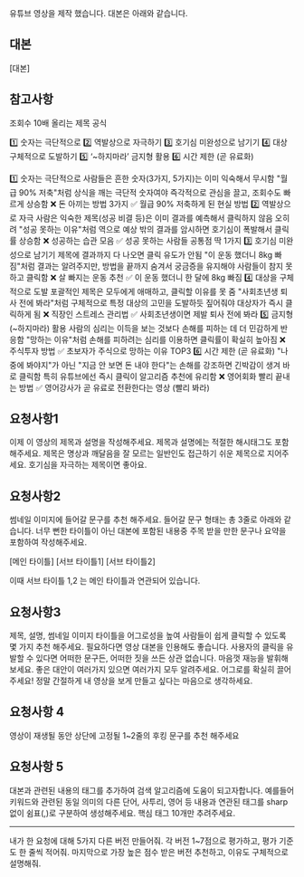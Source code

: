 유튜브 영상을 제작 했습니다. 대본은 아래와 같습니다.

## 대본

[대본]

## 참고사항 

조회수 10배 올리는 제목 공식

1️⃣ 숫자는 극단적으로
2️⃣ 역발상으로 자극하기
3️⃣ 호기심 미완성으로 남기기
4️⃣ 대상 구체적으로 도발하기
5️⃣ ‘~하지마라’ 금지형 활용
6️⃣ 시간 제한 (곧 유료화)

1️⃣ 숫자는 극단적으로
사람들은 흔한 숫자(3가지, 5가지)는 이미 익숙해서 무시함
"월급 90% 저축"처럼 상식을 깨는 극단적 숫자여야 즉각적으로 관심을 끌고, 조회수도 빠르게 상승함
❌ 돈 아끼는 방법 3가지
✅ 월급 90% 저축하게 된 현실 방법
2️⃣ 역발상으로 자극
사람은 익숙한 제목(성공 비결 등)은 이미 결과를 예측해서 클릭하지 않음
오히려 "성공 못하는 이유"처럼 역으로 예상 밖의 결과를 암시하면 호기심이 폭발해서 클릭률 상승함
❌ 성공하는 습관 모음
✅ 성공 못하는 사람들 공통점 딱 1가지
3️⃣ 호기심 미완성으로 남기기
제목에 결과까지 다 나오면 클릭 유도가 안됨
"이 운동 했더니 8kg 빠짐"처럼 결과는 알려주지만, 방법을 끝까지 숨겨서 궁금증을 유지해야 사람들이 참지 못하고 클릭함
❌ 살 빠지는 운동 추천
✅ 이 운동 했더니 한 달에 8kg 빠짐
4️⃣ 대상을 구체적으로 도발
포괄적인 제목은 모두에게 애매하고, 클릭할 이유를 못 줌
"사회초년생 퇴사 전에 봐라"처럼 구체적으로 특정 대상의 고민을 도발하듯 짚어줘야 대상자가 즉시 클릭하게 됨
❌ 직장인 스트레스 관리법
✅ 사회초년생이면 제발 퇴사 전에 봐라
5️⃣ 금지형(~하지마라) 활용
사람의 심리는 이득을 보는 것보다 손해를 피하는 데 더 민감하게 반응함
"망하는 이유"처럼 손해를 피하려는 심리를 이용하면 클릭률이 확실히 높아짐
❌ 주식투자 방법
✅ 초보자가 주식으로 망하는 이유 TOP3
6️⃣ 시간 제한 (곧 유료화)
"나중에 봐야지"가 아닌 "지금 안 보면 돈 내야 한다"는 손해를 강조하면 긴박감이 생겨 바로 클릭함
특히 유튜브에선 즉시 클릭이 알고리즘 추천에 유리함
❌ 영어회화 빨리 끝내는 방법
✅ 영어강사가 곧 유료로 전환한다는 영상 (빨리 봐라)

## 요청사항1

이제 이 영상의 제목과 설명을 작성해주세요. 제목과 설명에는 적절한 해시태그도 포함 해주세요.
제목은 명상과 깨달음을 잘 모르는 일반인도 접근하기 쉬운 제목으로 지어주세요. 호기심을 자극하는 제목이면 좋아요.

## 요청사항2

썸네일 이미지에 들어갈 문구를 추천 해주세요. 들어갈 문구 형태는 총 3줄로 아래와 같습니다.
너무 뻔한 타이틀이 아닌 대본에 포함된 내용중 주목 받을 만한 문구나 요약을 포함하여 작성해주세요.

[메인 타이틀]
[서브 타이틀1]
[서브 타이틀2]

이때 서브 타이틀 1,2 는 메인 타이틀과 연관되어 있습니다.

## 요청사항3

제목, 설명, 썸네일 이미지 타이틀을 어그로성을 높여 사람들이 쉽게 클릭할 수 있도록 몇 가지 추천 해주세요. 필요하다면 영상 대본을 인용해도 좋습니다. 사용자의 클릭을 유발할 수 있다면 어떠한 문구든, 어떠한 짓을 쓰든 상관 없습니다. 마음껏 재능을 발휘해보세요.
좋은 대안이 여러가지 있으면 여러가지 모두 알려주세요. 어그로를 확실히 끌어주세요! 정말 간절하게 내 영상을 보게 만들고 싶다는 마음으로 생각하세요.

## 요청사항 4

영상이 재생될 동안 상단에 고정될 1~2줄의 후킹 문구를 추천 해주세요 

## 요청사항 5

대본과 관련된 내용의 태그를 추가하여 검색 알고리즘에 도움이 되고자합니다. 예를들어 키워드와 관련된 동일 의미의 다른 단어, 사투리, 영어 등 내용과 연관된 태그를 sharp 없이 쉼표(,)로 구분하여 생성해주세요. 핵심 태그 10개만 추려주세요.

---

내가 한 요청에 대해 5가지 다른 버전 만들어줘. 각 버전 1~7점으로 평가하고, 평가 기준도 한 줄씩 적어줘. 마지막으로 가장 높은 점수 받은 버전 추천하고, 이유도 구체적으로 설명해줘.